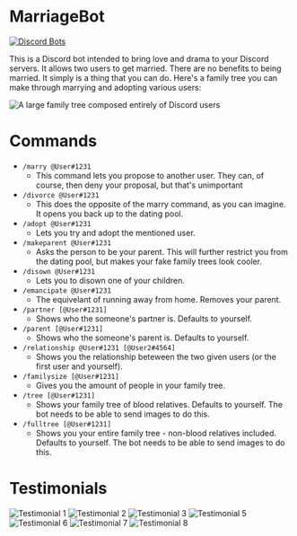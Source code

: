 # MarriageBot

[![Discord Bots](https://top.gg/api/widget/servers/468281173072805889.svg)](https://top.gg/bot/468281173072805889)

This is a Discord bot intended to bring love and drama to your Discord servers. It allows two users to get married. There are no benefits to being married. It simply is a thing that you can do. Here's a family tree you can make through marrying and adopting various users:

![A large family tree composed entirely of Discord users](https://voxelfox.co.uk/static/images/marriagebot/large_tree.png)

# Commands

* `/marry @User#1231`
  * This command lets you propose to another user. They can, of course, then deny your proposal, but that's unimportant
* `/divorce @User#1231`
  * This does the opposite of the marry command, as you can imagine. It opens you back up to the dating pool.
* `/adopt @User#1231`
  * Lets you try and adopt the mentioned user.
* `/makeparent @User#1231`
  * Asks the person to be your parent. This will further restrict you from the dating pool, but makes your fake family trees look cooler.
* `/disown @User#1231`
  * Lets you to disown one of your children.
* `/emancipate @User#1231`
  * The equivelant of running away from home. Removes your parent.
* `/partner [@User#1231]`
  * Shows who the someone's partner is. Defaults to yourself.
* `/parent [@User#1231]`
  * Shows who the someone's parent is. Defaults to yourself.
* `/relationship @User#1231 [@User2#4564]`
  * Shows you the relationship beteween the two given users (or the first user and yourself).
* `/familysize [@User#1231]`
  * Gives you the amount of people in your family tree.
* `/tree [@User#1231]`
  * Shows your family tree of blood relatives. Defaults to yourself. The bot needs to be able to send images to do this.
* `/fulltree [@User#1231]`
  * Shows you your entire family tree - non-blood relatives included. Defaults to yourself. The bot needs to be able to send images to do this.

# Testimonials

![Testimonial 1](https://voxelfox.co.uk/static/images/marriagebot/testimonials/1.png)
![Testimonial 2](https://voxelfox.co.uk/static/images/marriagebot/testimonials/2.png)
![Testimonial 3](https://voxelfox.co.uk/static/images/marriagebot/testimonials/3.png)
![Testimonial 5](https://voxelfox.co.uk/static/images/marriagebot/testimonials/5.png)
![Testimonial 6](https://voxelfox.co.uk/static/images/marriagebot/testimonials/6.png)
![Testimonial 7](https://voxelfox.co.uk/static/images/marriagebot/testimonials/7.png)
![Testimonial 8](https://voxelfox.co.uk/static/images/marriagebot/testimonials/8.png)
